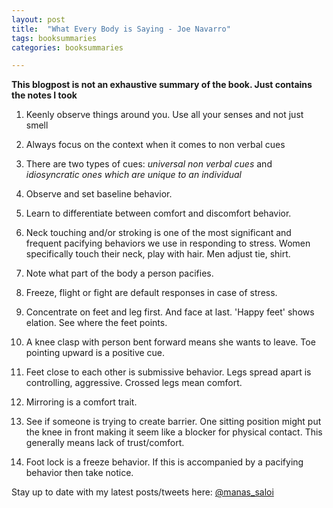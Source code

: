 ```yaml
---
layout: post
title:  "What Every Body is Saying - Joe Navarro"
tags: booksummaries
categories: booksummaries

---
```


**This blogpost is not an exhaustive summary of the book. Just contains the notes I took**  

1. Keenly observe things around you. Use all your senses and not just smell

1. Always focus on the context when it comes to non verbal cues

1. There are two types of cues: *universal non verbal cues* and *idiosyncratic ones which are unique to an individual*

1. Observe and set baseline behavior.

1. Learn to differentiate between comfort and discomfort behavior.

1. Neck touching and/or stroking is one of the most significant and frequent pacifying behaviors we use in responding to stress. Women specifically touch their neck, play with hair. Men adjust tie, shirt.

1. Note what part of the body a person pacifies.

1. Freeze, flight or fight are default responses in case of stress.

1. Concentrate on feet and leg first. And face at last. 'Happy feet' shows elation. See where the feet points.

1. A knee clasp with person bent forward means she wants to leave. Toe pointing upward is a positive cue.

1. Feet close to each other is submissive behavior. Legs spread apart is controlling, aggressive. Crossed legs mean comfort.

1. Mirroring is a comfort trait.

1. See if someone is trying to create barrier. One sitting position might put the knee in front making it seem like a blocker for physical contact. This generally means lack of trust/comfort.

1. Foot lock is a freeze behavior. If this is accompanied by a pacifying behavior then take notice.

Stay up to date with my latest posts/tweets here: [@manas_saloi](http://twitter.com/manas_saloi)
